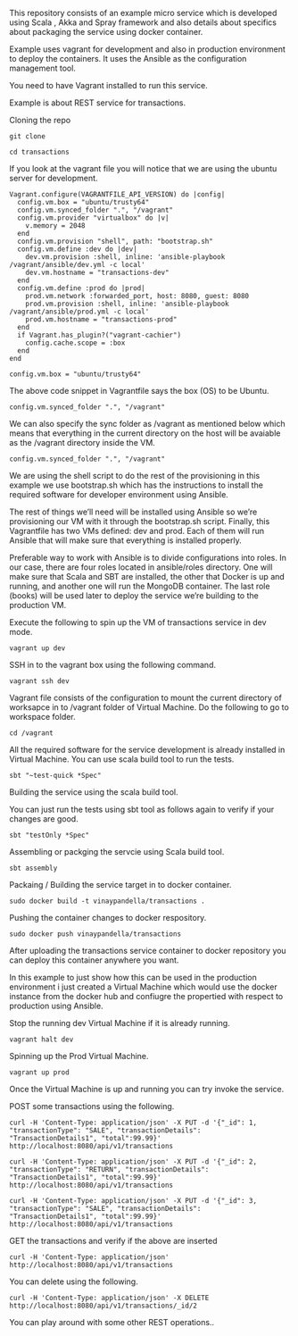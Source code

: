 This repository consists of an example micro service which is developed using Scala , Akka and Spray framework and also details about specifics about packaging the service using docker container.

Example uses vagrant for development and also in production environment to deploy the containers. It uses the Ansible as the configuration management tool.

You need to have Vagrant installed to run this service.

Example is about REST service for transactions.

Cloning the repo

```
git clone 

cd transactions
```

If you look at the vagrant file you will notice that we are using the ubuntu server for development.

```
Vagrant.configure(VAGRANTFILE_API_VERSION) do |config|
  config.vm.box = "ubuntu/trusty64"
  config.vm.synced_folder ".", "/vagrant"
  config.vm.provider "virtualbox" do |v|
    v.memory = 2048
  end
  config.vm.provision "shell", path: "bootstrap.sh"
  config.vm.define :dev do |dev|
    dev.vm.provision :shell, inline: 'ansible-playbook /vagrant/ansible/dev.yml -c local'
    dev.vm.hostname = "transactions-dev"
  end
  config.vm.define :prod do |prod|
    prod.vm.network :forwarded_port, host: 8080, guest: 8080
    prod.vm.provision :shell, inline: 'ansible-playbook /vagrant/ansible/prod.yml -c local'
    prod.vm.hostname = "transactions-prod"
  end
  if Vagrant.has_plugin?("vagrant-cachier")
    config.cache.scope = :box
  end
end

```

```
config.vm.box = "ubuntu/trusty64"
```

The above code snippet in Vagrantfile  says the box (OS) to be Ubuntu.

```
config.vm.synced_folder ".", "/vagrant"
```

We can also specify the sync folder as /vagrant as mentioned below which means that everything in the current directory on the host will be avaiable as the /vagrant directory inside the VM.

```
config.vm.synced_folder ".", "/vagrant"
```

We are using the shell script to do the rest of the provisioning in this example we use bootstrap.sh which has the instructions to install the required software for developer environment using Ansible.

The rest of things we’ll need will be installed using Ansible so we’re provisioning our VM with it through the bootstrap.sh script. Finally, this Vagrantfile has two VMs defined: dev and prod. Each of them will run Ansible that will make sure that everything is installed properly.

Preferable way to work with Ansible is to divide configurations into roles. In our case, there are four roles located in ansible/roles directory. One will make sure that Scala and SBT are installed, the other that Docker is up and running, and another one will run the MongoDB container. The last role (books) will be used later to deploy the service we’re building to the production VM.



Execute the following to spin up the VM of transactions service in dev mode.

```
vagrant up dev
```

SSH in to the vagrant box using the following command.

```
vagrant ssh dev
```

Vagrant file consists of the configuration to mount the current directory of worksapce in to /vagrant folder of Virtual Machine. Do the following to go to workspace folder.

```
cd /vagrant 
```

All the required software for the service development is already installed in Virtual Machine. You can use scala build tool to run the tests.

```
sbt "~test-quick *Spec"
```

Building the service using the scala build tool.

You can just run the tests using sbt tool as follows again to verify if your changes are good.

```
sbt "testOnly *Spec"
```

Assembling or packging the servcie using Scala build tool.

```
sbt assembly
```

Packaing / Building the service target in to docker container.

```
sudo docker build -t vinaypandella/transactions .
```

Pushing the container changes to docker respository.

```
sudo docker push vinaypandella/transactions
```

After uploading the transactions service container to docker repository you can deploy this container anywhere you want.

In this example to just show how this can be used in the production environment i just created a Virtual Machine which would use the docker instance from the docker hub and confiugre the propertied with respect to production using Ansible.

Stop the running dev Virtual Machine if it is already running.

```
vagrant halt dev
```

Spinning up the Prod Virtual Machine.

```
vagrant up prod
```

Once the Virtual Machine is up and running you can try invoke the service.

POST some transactions using the following.

```
curl -H 'Content-Type: application/json' -X PUT -d '{"_id": 1, "transactionType": "SALE", "transactionDetails": "TransactionDetails1", "total":99.99}' http://localhost:8080/api/v1/transactions

curl -H 'Content-Type: application/json' -X PUT -d '{"_id": 2, "transactionType": "RETURN", "transactionDetails": "TransactionDetails1", "total":99.99}' http://localhost:8080/api/v1/transactions

curl -H 'Content-Type: application/json' -X PUT -d '{"_id": 3, "transactionType": "SALE", "transactionDetails": "TransactionDetails1", "total":99.99}' http://localhost:8080/api/v1/transactions
```

GET the transactions and verify if the above are inserted

```
curl -H 'Content-Type: application/json' http://localhost:8080/api/v1/transactions
```

You can delete using the following.

```
curl -H 'Content-Type: application/json' -X DELETE http://localhost:8080/api/v1/transactions/_id/2
```

You can play around with some other REST operations..

